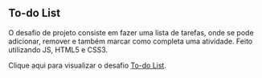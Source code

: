 ## To-do List

O desafio de projeto consiste em fazer uma lista de tarefas, onde se pode adicionar, remover e também marcar como completa uma atividade. 
Feito utilizando JS, HTML5 e CSS3.    

Clique aqui para visualizar o desafio [To-do List](https://kalia7.github.io/to-do-list/).

